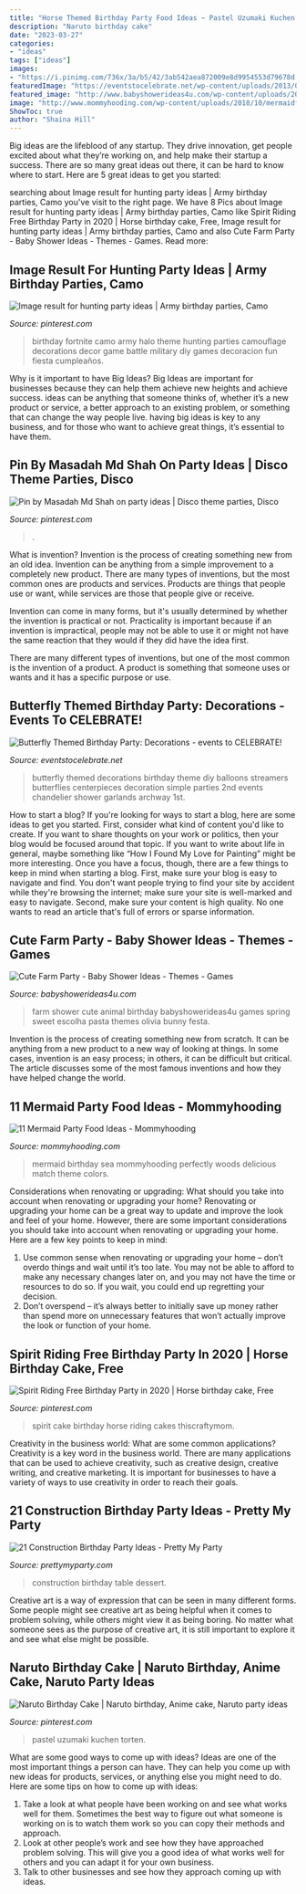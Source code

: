 ```yaml
---
title: "Horse Themed Birthday Party Food Ideas ~ Pastel Uzumaki Kuchen Torten"
description: "Naruto birthday cake"
date: "2023-03-27"
categories:
- "ideas"
tags: ["ideas"]
images:
- "https://i.pinimg.com/736x/3a/b5/42/3ab542aea872009e8d9954553d79678d.jpg"
featuredImage: "https://eventstocelebrate.net/wp-content/uploads/2013/07/Butterfly-Themed-Party-Butterfly-garlands-eventstocelebrate.net_-682x1024.jpg"
featured_image: "http://www.babyshowerideas4u.com/wp-content/uploads/2014/07/IMG_2015-2E-682x1024.jpg"
image: "http://www.mommyhooding.com/wp-content/uploads/2018/10/mermaidfood2.jpg"
ShowToc: true
author: "Shaina Hill"
---
```



Big ideas are the lifeblood of any startup. They drive innovation, get people excited about what they’re working on, and help make their startup a success. There are so many great ideas out there, it can be hard to know where to start. Here are 5 great ideas to get you started: 

	

		
searching about Image result for hunting party ideas | Army birthday parties, Camo you've visit to the right page. We have 8 Pics about Image result for hunting party ideas | Army birthday parties, Camo like Spirit Riding Free Birthday Party in 2020 | Horse birthday cake, Free, Image result for hunting party ideas | Army birthday parties, Camo and also Cute Farm Party - Baby Shower Ideas - Themes - Games. Read more:
		
    
## Image Result For Hunting Party Ideas | Army Birthday Parties, Camo

<img loading=lazy src="https://i.pinimg.com/736x/3a/b5/42/3ab542aea872009e8d9954553d79678d.jpg" onerror="this.onerror=null;this.src='https://tse3.mm.bing.net/th?id=OIP.G73_Davm40lJrH0amUg3XAHaLD&amp;pid=15.1';" alt="Image result for hunting party ideas | Army birthday parties, Camo">

_Source: pinterest.com_

>birthday fortnite camo army halo theme hunting parties camouflage decorations decor game battle military diy games decoracion fun fiesta cumpleaños. 

	

Why is it important to have Big Ideas?
Big Ideas are important for businesses because they can help them achieve new heights and achieve success. ideas can be anything that someone thinks of, whether it’s a new product or service, a better approach to an existing problem, or something that can change the way people live. having big ideas is key to any business, and for those who want to achieve great things, it’s essential to have them.

    
## Pin By Masadah Md Shah On Party Ideas | Disco Theme Parties, Disco

<img loading=lazy src="https://i.pinimg.com/736x/50/b0/55/50b0558a0f92941f75ff1b2a06066dbf--s-party-disco-party.jpg" onerror="this.onerror=null;this.src='https://tse4.mm.bing.net/th?id=OIP.jC9i7gblRA4TVnJgBSN44AHaJ3&amp;pid=15.1';" alt="Pin by Masadah Md Shah on party ideas | Disco theme parties, Disco">

_Source: pinterest.com_

>. 

	

What is invention?
Invention is the process of creating something new from an old idea. Invention can be anything from a simple improvement to a completely new product. 
There are many types of inventions, but the most common ones are products and services. Products are things that people use or want, while services are those that people give or receive. 

Invention can come in many forms, but it's usually determined by whether the invention is practical or not. Practicality is important because if an invention is impractical, people may not be able to use it or might not have the same reaction that they would if they did have the idea first. 

There are many different types of inventions, but one of the most common is the invention of a product. A product is something that someone uses or wants and it has a specific purpose or use.

    
## Butterfly Themed Birthday Party: Decorations - Events To CELEBRATE!

<img loading=lazy src="https://eventstocelebrate.net/wp-content/uploads/2013/07/Butterfly-Themed-Party-Butterfly-garlands-eventstocelebrate.net_-682x1024.jpg" onerror="this.onerror=null;this.src='https://tse2.mm.bing.net/th?id=OIP.gN3BhSdh06_qPKaIlbs7wwHaLH&amp;pid=15.1';" alt="Butterfly Themed Birthday Party: Decorations - events to CELEBRATE!">

_Source: eventstocelebrate.net_

>butterfly themed decorations birthday theme diy balloons streamers butterflies centerpieces decoration simple parties 2nd events chandelier shower garlands archway 1st. 

	

How to start a blog?
If you're looking for ways to start a blog, here are some ideas to get you started. First, consider what kind of content you'd like to create. If you want to share thoughts on your work or politics, then your blog would be focused around that topic. If you want to write about life in general, maybe something like “How I Found My Love for Painting” might be more interesting. Once you have a focus, though, there are a few things to keep in mind when starting a blog. First, make sure your blog is easy to navigate and find. You don't want people trying to find your site by accident while they're browsing the internet; make sure your site is well-marked and easy to navigate. Second, make sure your content is high quality. No one wants to read an article that's full of errors or sparse information.

    
## Cute Farm Party - Baby Shower Ideas - Themes - Games

<img loading=lazy src="http://www.babyshowerideas4u.com/wp-content/uploads/2014/07/IMG_2015-2E-682x1024.jpg" onerror="this.onerror=null;this.src='https://tse1.mm.bing.net/th?id=OIP.9hG65VvDezwlY1g4MOQc2QHaLH&amp;pid=15.1';" alt="Cute Farm Party - Baby Shower Ideas - Themes - Games">

_Source: babyshowerideas4u.com_

>farm shower cute animal birthday babyshowerideas4u games spring sweet escolha pasta themes olivia bunny festa. 

	

Invention is the process of creating something new from scratch. It can be anything from a new product to a new way of looking at things. In some cases, invention is an easy process; in others, it can be difficult but critical. The article discusses some of the most famous inventions and how they have helped change the world.

    
## 11 Mermaid Party Food Ideas - Mommyhooding

<img loading=lazy src="http://www.mommyhooding.com/wp-content/uploads/2018/10/mermaidfood2.jpg" onerror="this.onerror=null;this.src='https://tse2.mm.bing.net/th?id=OIP.YRnkFEAVBCIUU1hAnAELEQHaLH&amp;pid=15.1';" alt="11 Mermaid Party Food Ideas - Mommyhooding">

_Source: mommyhooding.com_

>mermaid birthday sea mommyhooding perfectly woods delicious match theme colors. 

	

Considerations when renovating or upgrading: What should you take into account when renovating or upgrading your home?
Renovating or upgrading your home can be a great way to update and improve the look and feel of your home. However, there are some important considerations you should take into account when renovating or upgrading your home. Here are a few key points to keep in mind: 
1. Use common sense when renovating or upgrading your home – don’t overdo things and wait until it’s too late. You may not be able to afford to make any necessary changes later on, and you may not have the time or resources to do so. If you wait, you could end up regretting your decision. 
2. Don’t overspend – it’s always better to initially save up money rather than spend more on unnecessary features that won’t actually improve the look or function of your home.

    
## Spirit Riding Free Birthday Party In 2020 | Horse Birthday Cake, Free

<img loading=lazy src="https://i.pinimg.com/736x/4a/31/cf/4a31cf41988675fa9d6e1ae695942729.jpg" onerror="this.onerror=null;this.src='https://tse4.mm.bing.net/th?id=OIP.-TcqFUewexZbSp5U1C1jBQHaLJ&amp;pid=15.1';" alt="Spirit Riding Free Birthday Party in 2020 | Horse birthday cake, Free">

_Source: pinterest.com_

>spirit cake birthday horse riding cakes thiscraftymom. 

	

Creativity in the business world: What are some common applications?
Creativity is a key word in the business world. There are many applications that can be used to achieve creativity, such as creative design, creative writing, and creative marketing. It is important for businesses to have a variety of ways to use creativity in order to reach their goals.

    
## 21 Construction Birthday Party Ideas - Pretty My Party

<img loading=lazy src="https://www.prettymyparty.com/wp-content/uploads/2017/07/construction-party-ideas-dessert-table.jpg" onerror="this.onerror=null;this.src='https://tse2.mm.bing.net/th?id=OIP.FNiygM3jkBkMzPpRjGd0IgHaJ4&amp;pid=15.1';" alt="21 Construction Birthday Party Ideas - Pretty My Party">

_Source: prettymyparty.com_

>construction birthday table dessert. 

	

Creative art is a way of expression that can be seen in many different forms. Some people might see creative art as being helpful when it comes to problem solving, while others might view it as being boring. No matter what someone sees as the purpose of creative art, it is still important to explore it and see what else might be possible.

    
## Naruto Birthday Cake | Naruto Birthday, Anime Cake, Naruto Party Ideas

<img loading=lazy src="https://i.pinimg.com/736x/f8/b7/98/f8b79816875e8183a53dff77eff3c105.jpg" onerror="this.onerror=null;this.src='https://tse4.mm.bing.net/th?id=OIP.mgknPv-n5XCNwJ-g-0UpggHaKt&amp;pid=15.1';" alt="Naruto Birthday Cake | Naruto birthday, Anime cake, Naruto party ideas">

_Source: pinterest.com_

>pastel uzumaki kuchen torten. 

	

What are some good ways to come up with ideas?
Ideas are one of the most important things a person can have. They can help you come up with new ideas for products, services, or anything else you might need to do. Here are some tips on how to come up with ideas: 
1. Take a look at what people have been working on and see what works well for them. Sometimes the best way to figure out what someone is working on is to watch them work so you can copy their methods and approach. 
2. Look at other people’s work and see how they have approached problem solving. This will give you a good idea of what works well for others and you can adapt it for your own business. 
3. Talk to other businesses and see how they approach coming up with ideas.

